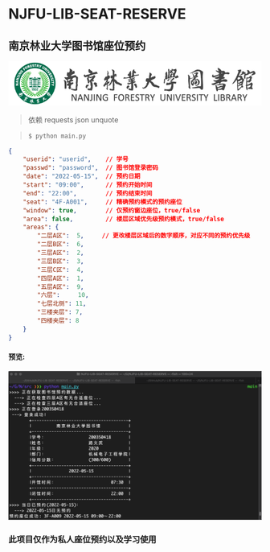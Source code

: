 # NJFU-LIB-SEAT-RESERVE
## 南京林业大学图书馆座位预约

![njfulogo](/images/logonew.png)

> 依赖
>    requests
>    json
>    unquote

>```shell
>$ python main.py

```json
{
    "userid": "userid",    // 学号
    "passwd": "password",  // 图书馆登录密码
    "date": "2022-05-15",  // 预约日期
    "start": "09:00",      // 预约开始时间
    "end": "22:00",        // 预约结束时间
    "seat": "4F-A001",     // 精确预约模式的预约座位
    "window": true,        // 仅预约窗边座位，true/false
    "area": false,         // 楼层区域优先级预约模式，true/false
    "areas": {
        "二层A区":  5,     // 更改楼层区域后的数字顺序，对应不同的预约优先级
        "二层B区":  6,
        "三层A区":  2,
        "三层B区":  3,
        "三层C区":  4,
        "四层A区":  1,
        "五层A区":  9,
        "六层":     10,
        "七层北侧": 11,
        "三楼夹层": 7,
        "四楼夹层": 8
    }
}
```

#### 预览:
![preview](/images/preview.jpg)

### 此项目仅作为私人座位预约以及学习使用
